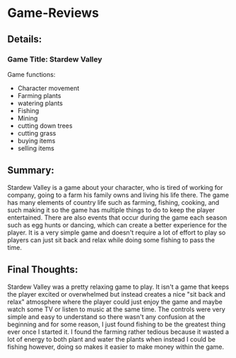 # Game-Reviews
## Details:
### Game Title: Stardew Valley

Game functions:
- Character movement
- Farming plants
- watering plants
- Fishing
- Mining
- cutting down trees
- cutting grass
- buying items
- selling items

## Summary:
Stardew Valley is a game about your character, who is tired of working for company, going to a farm his family owns and living his life there. The game has many elements of country life such as farming, fishing, cooking, and such making it so the game has multiple things to do to keep the player entertained. There are also events that occur during the game each season such as egg hunts or dancing, which can create a better experience for the player. It is a very simple game and doesn't require a lot of effort to play so players can just sit back and relax while doing some fishing to pass the time.

## Final Thoughts:
Stardew Valley was a pretty relaxing game to play. It isn't a game that keeps the player excited or overwhelmed but instead creates a nice "sit back and relax" atmosphere where the player could just enjoy the game and maybe watch some TV or listen to music at the same time. The controls were very simple and easy to understand so there wasn't any confusion at the beginning and for some reason, I just found fishing to be the greatest thing ever once I started it. I found the farming rather tedious because it wasted a lot of energy to both plant and water the plants when instead I could be fishing however, doing so makes it easier to make money within the game.

